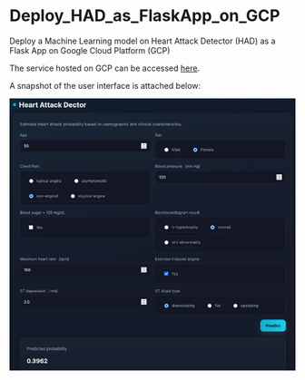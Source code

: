 # Deploy_HAD_as_FlaskApp_on_GCP
Deploy a Machine Learning model on Heart Attack Detector (HAD) as a Flask App on Google Cloud Platform (GCP)

The service hosted on GCP can be accessed [here](http://34.94.154.108:5000/).

A snapshot of the user interface is attached below:

![image](https://github.com/fyli16/Deploy_HAD_as_FlaskApp_on_GCP/blob/main/HAD_UI.png)
